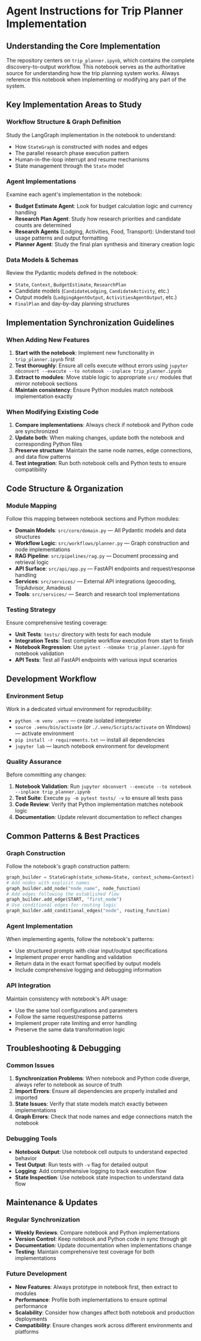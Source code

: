 # Agent Instructions for Trip Planner Implementation

## Understanding the Core Implementation
The repository centers on `trip_planner.ipynb`, which contains the complete discovery-to-output workflow. This notebook serves as the authoritative source for understanding how the trip planning system works. Always reference this notebook when implementing or modifying any part of the system.

## Key Implementation Areas to Study

### Workflow Structure & Graph Definition
Study the LangGraph implementation in the notebook to understand:
- How `StateGraph` is constructed with nodes and edges
- The parallel research phase execution pattern
- Human-in-the-loop interrupt and resume mechanisms
- State management through the `State` model

### Agent Implementations
Examine each agent's implementation in the notebook:
- **Budget Estimate Agent**: Look for budget calculation logic and currency handling
- **Research Plan Agent**: Study how research priorities and candidate counts are determined
- **Research Agents** (Lodging, Activities, Food, Transport): Understand tool usage patterns and output formatting
- **Planner Agent**: Study the final plan synthesis and itinerary creation logic

### Data Models & Schemas
Review the Pydantic models defined in the notebook:
- `State`, `Context`, `BudgetEstimate`, `ResearchPlan`
- Candidate models (`CandidateLodging`, `CandidateActivity`, etc.)
- Output models (`LodgingAgentOutput`, `ActivitiesAgentOutput`, etc.)
- `FinalPlan` and day-by-day planning structures

## Implementation Synchronization Guidelines

### When Adding New Features
1. **Start with the notebook**: Implement new functionality in `trip_planner.ipynb` first
2. **Test thoroughly**: Ensure all cells execute without errors using `jupyter nbconvert --execute --to notebook --inplace trip_planner.ipynb`
3. **Extract to modules**: Move stable logic to appropriate `src/` modules that mirror notebook sections
4. **Maintain consistency**: Ensure Python modules match notebook implementation exactly

### When Modifying Existing Code
1. **Compare implementations**: Always check if notebook and Python code are synchronized
2. **Update both**: When making changes, update both the notebook and corresponding Python files
3. **Preserve structure**: Maintain the same node names, edge connections, and data flow patterns
4. **Test integration**: Run both notebook cells and Python tests to ensure compatibility

## Code Structure & Organization

### Module Mapping
Follow this mapping between notebook sections and Python modules:
- **Domain Models**: `src/core/domain.py` — All Pydantic models and data structures
- **Workflow Logic**: `src/workflows/planner.py` — Graph construction and node implementations
- **RAG Pipeline**: `src/pipelines/rag.py` — Document processing and retrieval logic
- **API Surface**: `src/api/app.py` — FastAPI endpoints and request/response handling
- **Services**: `src/services/` — External API integrations (geocoding, TripAdvisor, Amadeus)
- **Tools**: `src/services/` — Search and research tool implementations

### Testing Strategy
Ensure comprehensive testing coverage:
- **Unit Tests**: `tests/` directory with tests for each module
- **Integration Tests**: Test complete workflow execution from start to finish
- **Notebook Regression**: Use `pytest --nbmake trip_planner.ipynb` for notebook validation
- **API Tests**: Test all FastAPI endpoints with various input scenarios

## Development Workflow

### Environment Setup
Work in a dedicated virtual environment for reproducibility:
- `python -m venv .venv` — create isolated interpreter
- `source .venv/bin/activate` (or `./.venv/Scripts/activate` on Windows) — activate environment
- `pip install -r requirements.txt` — install all dependencies
- `jupyter lab` — launch notebook environment for development

### Quality Assurance
Before committing any changes:
1. **Notebook Validation**: Run `jupyter nbconvert --execute --to notebook --inplace trip_planner.ipynb`
2. **Test Suite**: Execute `py -m pytest tests/ -v` to ensure all tests pass
3. **Code Review**: Verify that Python implementation matches notebook logic
4. **Documentation**: Update relevant documentation to reflect changes

## Common Patterns & Best Practices

### Graph Construction
Follow the notebook's graph construction pattern:
```python
graph_builder = StateGraph(state_schema=State, context_schema=Context)
# Add nodes with explicit names
graph_builder.add_node("node_name", node_function)
# Add edges following the established flow
graph_builder.add_edge(START, "first_node")
# Use conditional edges for routing logic
graph_builder.add_conditional_edges("node", routing_function)
```

### Agent Implementation
When implementing agents, follow the notebook's patterns:
- Use structured prompts with clear input/output specifications
- Implement proper error handling and validation
- Return data in the exact format specified by output models
- Include comprehensive logging and debugging information

### API Integration
Maintain consistency with notebook's API usage:
- Use the same tool configurations and parameters
- Follow the same request/response patterns
- Implement proper rate limiting and error handling
- Preserve the same data transformation logic

## Troubleshooting & Debugging

### Common Issues
1. **Synchronization Problems**: When notebook and Python code diverge, always refer to notebook as source of truth
2. **Import Errors**: Ensure all dependencies are properly installed and imported
3. **State Issues**: Verify that state models match exactly between implementations
4. **Graph Errors**: Check that node names and edge connections match the notebook

### Debugging Tools
- **Notebook Output**: Use notebook cell outputs to understand expected behavior
- **Test Output**: Run tests with `-v` flag for detailed output
- **Logging**: Add comprehensive logging to track execution flow
- **State Inspection**: Use notebook state inspection to understand data flow

## Maintenance & Updates

### Regular Synchronization
- **Weekly Reviews**: Compare notebook and Python implementations
- **Version Control**: Keep notebook and Python code in sync through git
- **Documentation**: Update documentation when implementations change
- **Testing**: Maintain comprehensive test coverage for both implementations

### Future Development
- **New Features**: Always prototype in notebook first, then extract to modules
- **Performance**: Profile both implementations to ensure optimal performance
- **Scalability**: Consider how changes affect both notebook and production deployments
- **Compatibility**: Ensure changes work across different environments and platforms

